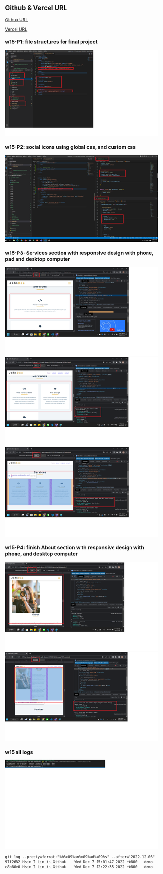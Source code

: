 ## Github & Vercel URL

[Github URL](https://github.com/htchung/1111-web-demo-id)

[Vercel URL](https://1111-web-demo-id-kd9e.vercel.app/)

### w15-P1: file structures for final project

![](./w14-p1.png)

### w15-P2: social icons using global css, and custom css

![](./w14-p2.png)

### w15-P3: Services section with responsive design with phone, pad and desktop computer
![](./w14-p3-1.png)
![](./w14-p3-2.png)
![](./w14-p3-3.png)

### w15-P4: finish About section with responsive design with phone, and desktop computer
![](./w14-p4-1.png)
![](./w14-p4-2.png)
### w15 all logs
![](./w14-p5-1.png)
```
git log --pretty=format:"%h%x09%an%x09%ad%x09%s" --after="2022-12-06"
97f2682 Hsin I Lin_in_Github    Wed Dec 7 15:01:47 2022 +0800   demo
c8b80e0 Hsin I Lin_in_Github    Wed Dec 7 12:22:35 2022 +0800   demo
```
